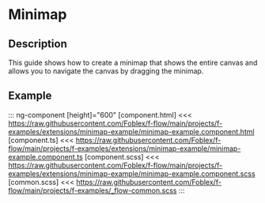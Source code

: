 ﻿# Minimap

## Description

This guide shows how to create a minimap that shows the entire canvas and allows you to navigate the canvas by dragging the minimap.

## Example

::: ng-component <minimap-example></minimap-example> [height]="600"
[component.html] <<< https://raw.githubusercontent.com/Foblex/f-flow/main/projects/f-examples/extensions/minimap-example/minimap-example.component.html
[component.ts] <<< https://raw.githubusercontent.com/Foblex/f-flow/main/projects/f-examples/extensions/minimap-example/minimap-example.component.ts
[component.scss] <<< https://raw.githubusercontent.com/Foblex/f-flow/main/projects/f-examples/extensions/minimap-example/minimap-example.component.scss
[common.scss] <<< https://raw.githubusercontent.com/Foblex/f-flow/main/projects/f-examples/_flow-common.scss
:::



